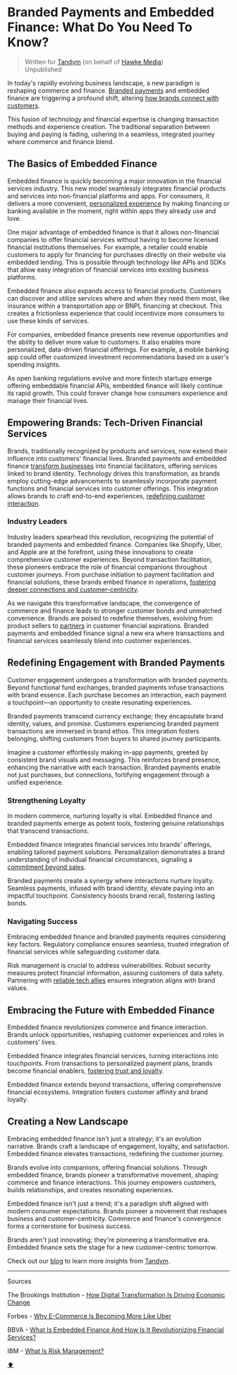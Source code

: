 # Branded Payments and Embedded Finance: What Do You Need To Know? <a id="top"></a>

> Written for [Tandym](https://www.bytandym.com/articles) (on behalf of [Hawke Media](https://hawkemedia.com/))
> <br> Unpublished

In today's rapidly evolving business landscape, a new paradigm is reshaping commerce and finance. [Branded payments](https://www.bytandym.com/articles/white-label-credit-cards-increase-revenue) and embedded finance are triggering a profound shift, altering [how brands connect with customers](https://www.bytandym.com/articles/key-insights-to-increase-customer-loyalty). 

This fusion of technology and financial expertise is changing transaction methods and experience creation. The traditional separation between buying and paying is fading, ushering in a seamless, integrated journey where commerce and finance blend.

## The Basics of Embedded Finance

Embedded finance is quickly becoming a major innovation in the financial services industry. This new model seamlessly integrates financial products and services into non-financial platforms and apps. For consumers, it delivers a more convenient, [personalized experience](https://www.bytandym.com/articles/increase-aov-and-repeat-purchases) by making financing or banking available in the moment, right within apps they already use and love.

One major advantage of embedded finance is that it allows non-financial companies to offer financial services without having to become licensed financial institutions themselves. For example, a retailer could enable customers to apply for financing for purchases directly on their website via embedded lending. This is possible through technology like APIs and SDKs that allow easy integration of financial services into existing business platforms.

Embedded finance also expands access to financial products. Customers can discover and utilize services where and when they need them most, like insurance within a transportation app or BNPL financing at checkout. This creates a frictionless experience that could incentivize more consumers to use these kinds of services.

For companies, embedded finance presents new revenue opportunities and the ability to deliver more value to customers. It also enables more personalized, data-driven financial offerings. For example, a mobile banking app could offer customized investment recommendations based on a user's spending insights.

As open banking regulations evolve and more fintech startups emerge offering embeddable financial APIs, embedded finance will likely continue its rapid growth. This could forever change how consumers experience and manage their financial lives.

## Empowering Brands: Tech-Driven Financial Services

Brands, traditionally recognized by products and services, now extend their influence into customers' financial lives. Branded payments and embedded finance [transform businesses](https://www.bytandym.com/articles/best-practices-for-e-commerce-businesses-in-2023) into financial facilitators, offering services linked to brand identity. Technology drives this transformation, as brands employ cutting-edge advancements to seamlessly incorporate payment functions and financial services into customer offerings. This integration allows brands to craft end-to-end experiences, [redefining customer interaction](https://www.brookings.edu/articles/how-digital-transformation-is-driving-economic-change/).

### Industry Leaders

Industry leaders spearhead this revolution, recognizing the potential of branded payments and embedded finance. Companies like Shopify, Uber, and Apple are at the forefront, using these innovations to create comprehensive customer experiences. Beyond transaction facilitation, these pioneers embrace the role of financial companions throughout customer journeys. From purchase initiation to payment facilitation and financial solutions, these brands embed finance in operations, [fostering deeper connections and customer-centricity](https://www.forbes.com/sites/forbesbusinessdevelopmentcouncil/2022/05/10/why-e-commerce-is-becoming-more-like-uber/).

As we navigate this transformative landscape, the convergence of commerce and finance leads to stronger customer bonds and unmatched convenience. Brands are poised to redefine themselves, evolving from product sellers to [partners](https://www.bytandym.com/articles/partnership-marketing-and-how-it-can-benefit-your-brand) in customer financial aspirations. Branded payments and embedded finance signal a new era where transactions and financial services seamlessly blend into customer experiences.

## Redefining Engagement with Branded Payments

Customer engagement undergoes a transformation with branded payments. Beyond functional fund exchanges, branded payments infuse transactions with brand essence. Each purchase becomes an interaction, each payment a touchpoint—an opportunity to create resonating experiences.

Branded payments transcend currency exchange; they encapsulate brand identity, values, and promise. Customers experiencing branded payment transactions are immersed in brand ethos. This integration fosters belonging, shifting customers from buyers to shared journey participants.

Imagine a customer effortlessly making in-app payments, greeted by consistent brand visuals and messaging. This reinforces brand presence, enhancing the narrative with each transaction. Branded payments enable not just purchases, but connections, fortifying engagement through a unified experience.

### Strengthening Loyalty

In modern commerce, nurturing loyalty is vital. Embedded finance and branded payments emerge as potent tools, fostering genuine relationships that transcend transactions.

Embedded finance integrates financial services into brands' offerings, enabling tailored payment solutions. Personalization demonstrates a brand understanding of individual financial circumstances, signaling a [commitment beyond sales](https://www.bbva.com/en/what-is-embedded-finance-and-how-is-it-revolutionizing-financial-services/).

Branded payments create a synergy where interactions nurture loyalty. Seamless payments, infused with brand identity, elevate paying into an impactful touchpoint. Consistency boosts brand recall, fostering lasting bonds.

### Navigating Success

Embracing embedded finance and branded payments requires considering key factors. Regulatory compliance ensures seamless, trusted integration of financial services while safeguarding customer data.

Risk management is crucial to address vulnerabilities. Robust security measures protect financial information, assuring customers of data safety. Partnering with [reliable tech allies](https://www.ibm.com/topics/risk-management) ensures integration aligns with brand values.

## Embracing the Future with Embedded Finance

Embedded finance revolutionizes commerce and finance interaction. Brands unlock opportunities, reshaping customer experiences and roles in customers' lives.

Embedded finance integrates financial services, turning interactions into touchpoints. From transactions to personalized payment plans, brands become financial enablers, [fostering trust and loyalty](https://www.bytandym.com/articles/blog-how-effective-are-ecommerce-loyalty-programs).

Embedded finance extends beyond transactions, offering comprehensive financial ecosystems. Integration fosters customer affinity and brand loyalty.

## Creating a New Landscape

Embracing embedded finance isn't just a strategy; it's an evolution narrative. Brands craft a landscape of engagement, loyalty, and satisfaction. Embedded finance elevates transactions, redefining the customer journey.

Brands evolve into companions, offering financial solutions. Through embedded finance, brands pioneer a transformative movement, shaping commerce and finance interactions. This journey empowers customers, builds relationships, and creates resonating experiences.

Embedded finance isn't just a trend; it's a paradigm shift aligned with modern consumer expectations. Brands pioneer a movement that reshapes business and customer-centricity. Commerce and finance's convergence forms a cornerstone for business success.

Brands aren't just innovating; they're pioneering a transformative era. Embedded finance sets the stage for a new customer-centric tomorrow.

Check out our [blog](https://www.bytandym.com/articles) to learn more insights from [Tandym](https://www.bytandym.com/).

---

Sources <a id="sources"></a>

The Brookings Institution - [How Digital Transformation Is Driving Economic Change](https://www.brookings.edu/articles/how-digital-transformation-is-driving-economic-change/)

Forbes - [Why E-Commerce Is Becoming More Like Uber](https://www.forbes.com/sites/forbesbusinessdevelopmentcouncil/2022/05/10/why-e-commerce-is-becoming-more-like-uber/)

BBVA - [What Is Embedded Finance And How Is It Revolutionizing Financial Services?](https://www.bbva.com/en/what-is-embedded-finance-and-how-is-it-revolutionizing-financial-services/)

IBM - [What Is Risk Management?](https://www.ibm.com/topics/risk-management)

[:arrow_up:](#top)
